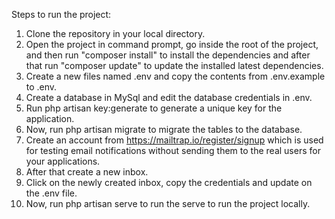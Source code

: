 Steps to run the project:

1.  Clone the repository in your local directory. 
2.  Open the project in command prompt, go inside the root of the project, and then run "composer install" to install the dependencies and     after that run "composer update" to update the installed latest dependencies.
3.  Create a new files named .env and copy the contents from .env.example to .env.
4.  Create a database in MySql and edit the database credentials in .env.
5.  Run php artisan key:generate to generate a unique key for the application.
6.  Now, run php artisan migrate to migrate the tables to the database.
7.  Create an account from  https://mailtrap.io/register/signup which is used for testing email notifications without sending       them       to   the real users for your applications.
8.  After that create a new inbox.
9.  Click on the newly created inbox, copy the credentials and update on the .env file.
10. Now, run php artisan serve to run the serve to run the project locally.
